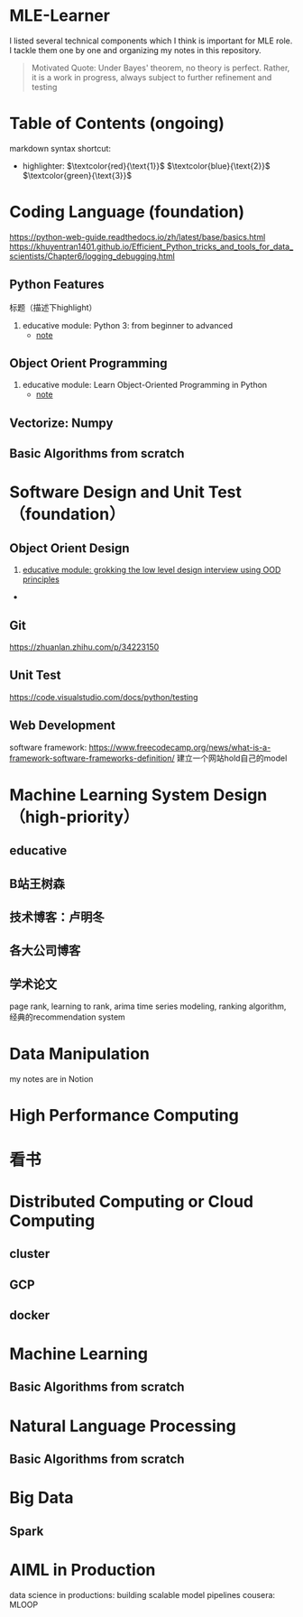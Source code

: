 # MLE-Learner
I listed several technical components which I think is important for MLE role. I tackle them one by one and organizing my notes in this repository.

> Motivated Quote: Under Bayes' theorem, no theory is perfect. Rather, it is a work in progress, always subject to further refinement and testing

# Table of Contents (ongoing)


markdown syntax shortcut:
- highlighter:
$`\textcolor{red}{\text{1}}`$ 
$`\textcolor{blue}{\text{2}}`$ 
$`\textcolor{green}{\text{3}}`$

# Coding Language (foundation)
https://python-web-guide.readthedocs.io/zh/latest/base/basics.html
https://khuyentran1401.github.io/Efficient_Python_tricks_and_tools_for_data_scientists/Chapter6/logging_debugging.html
## Python Features
标题（描述下highlight）
1. educative module: Python 3: from beginner to advanced
      - [note]()
## Object Orient Programming
1. educative module: Learn Object-Oriented Programming in Python
      - [note]()
## Vectorize: Numpy
## Basic Algorithms from scratch

# Software Design and Unit Test （foundation）
## Object Orient Design
1. [educative module: grokking the low level design interview using OOD principles](https://www.educative.io/courses/grokking-the-low-level-design-interview-using-ood-principles)
  - 
## Git
https://zhuanlan.zhihu.com/p/34223150
## Unit Test
https://code.visualstudio.com/docs/python/testing
## Web Development
software framework: https://www.freecodecamp.org/news/what-is-a-framework-software-frameworks-definition/
建立一个网站hold自己的model

# Machine Learning System Design （high-priority）
## educative
## B站王树森
## 技术博客：卢明冬
## 各大公司博客
## 学术论文
page rank, learning to rank, arima time series modeling, ranking algorithm, 经典的recommendation system

# Data Manipulation
my notes are in Notion

# High Performance Computing 
# 看书

# Distributed Computing or Cloud Computing
## cluster
## GCP
## docker

# Machine Learning
## Basic Algorithms from scratch

# Natural Language Processing
## Basic Algorithms from scratch

# Big Data
## Spark

# AIML in Production
data science in productions: building scalable model pipelines
cousera: MLOOP


